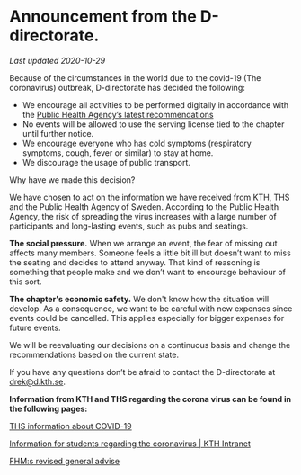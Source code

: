 # Announcement from the D-directorate.

*Last updated 2020-10-29*

Because of the circumstances in the world due to the covid-19 (The coronavirus) outbreak, D-directorate has decided the following:

* We encourage all activities to be performed digitally in accordance with the [Public Health Agency’s latest recommendations](https://www.folkhalsomyndigheten.se/nyheter-och-press/nyhetsarkiv/2020/oktober/beslut-om-skarpta-allmanna-rad-i-stockholms-lan-vastra-gotalands-lan-och-ostergotlands-lan/)
* No events will be allowed to use the serving license tied to the chapter until further notice.
* We encourage everyone who has cold symptoms (respiratory symptoms, cough, fever or similar) to stay at home.
* We discourage the usage of public transport.

Why have we made this decision?

We have chosen to act on the information we have received from KTH, THS and the Public Health Agency of Sweden. According to the Public Health Agency, the risk of spreading the virus increases with a large number of participants and long-lasting events, such as pubs and seatings.

**The social pressure.** When we arrange an event, the fear of missing out affects many members. Someone feels a little bit ill but doesn’t want to miss the seating and decides to attend anyway. That kind of reasoning is something that people make and we don’t want to encourage behaviour of this sort.

**The chapter's economic safety.**
We don't know how the situation will develop. As a consequence, we want to be careful with new expenses since events could be cancelled. This applies especially for bigger expenses for future events.

We will be reevaluating our decisions on a continuous basis and change the recommendations based on the current state.

If you have any questions don’t be afraid to contact the D-directorate at [drek@d.kth.se](mailto:drek@d.kth.se.).

**Information from KTH and THS regarding the corona virus can be found in the following pages:**

[THS information about COVID-19](https://ths.kth.se/corona)

[Information for students regarding the coronavirus | KTH Intranet](https://intra.kth.se/en/campus/sakerhet/kris/corona/information-till-studenter-med-anledning-av-coronaviruset-1.965905)

[FHM:s revised general advise](https://www.folkhalsomyndigheten.se/nyheter-och-press/nyhetsarkiv/2020/oktober/beslut-om-skarpta-allmanna-rad-i-stockholms-lan-vastra-gotalands-lan-och-ostergotlands-lan/)


